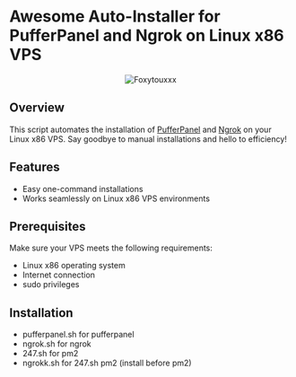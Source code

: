 # Awesome Auto-Installer for PufferPanel and Ngrok on Linux x86 VPS

<div align="center">
  <img src="https://cdn.discordapp.com/avatars/912228642736730123/1246e2e7101d55704de62813e7f6c109.png?size=256" alt="Foxytouxxx">
</div>

## Overview

This script automates the installation of [PufferPanel](https://pufferpanel.com/) and [Ngrok](https://ngrok.com/) on your Linux x86 VPS. Say goodbye to manual installations and hello to efficiency!

## Features

- Easy one-command installations
- Works seamlessly on Linux x86 VPS environments

## Prerequisites

Make sure your VPS meets the following requirements:

- Linux x86 operating system
- Internet connection
- sudo privileges

## Installation
 - pufferpanel.sh for pufferpanel
 - ngrok.sh for ngrok
 - 247.sh for pm2
 - ngrokk.sh for 247.sh pm2 (install before pm2)
